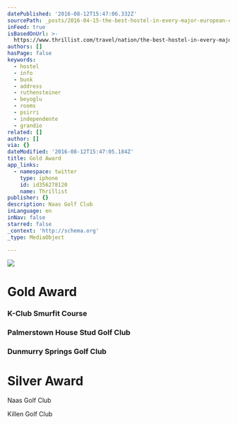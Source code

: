 ```yaml
---
datePublished: '2016-08-12T15:47:06.332Z'
sourcePath: _posts/2016-04-15-the-best-hostel-in-every-major-european-city.md
inFeed: true
isBasedOnUrl: >-
  https://www.thrillist.com/travel/nation/the-best-hostel-in-every-major-european-city-amsterdam-paris-berlin/travel
authors: []
hasPage: false
keywords:
  - hostel
  - info
  - bunk
  - address
  - ruthensteiner
  - beyoglu
  - rooms
  - psirri
  - independente
  - grandio
related: []
author: []
via: {}
dateModified: '2016-08-12T15:47:05.184Z'
title: Gold Award
app_links:
  - namespace: twitter
    type: iphone
    id: id356278120
    name: Thrillist
publisher: {}
description: Naas Golf Club
inLanguage: en
inNav: false
starred: false
_context: 'http://schema.org'
_type: MediaObject

---
```

![](https://the-grid-user-content.s3-us-west-2.amazonaws.com/51b96973-0c62-4d2c-8536-5581656b5632.jpg)

# Gold Award

### K-Club Smurfit Course

### Palmerstown House Stud Golf Club 

### Dunmurry Springs Golf Club 

# Silver Award

Naas Golf Club

Killen Golf Club